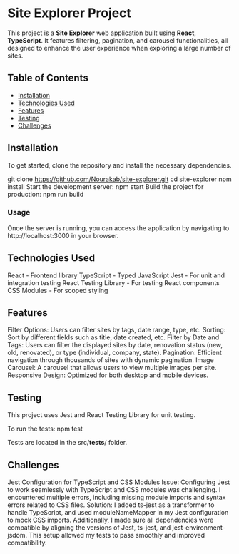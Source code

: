 # Site Explorer Project

This project is a **Site Explorer** web application built using **React**, **TypeScript**. It features filtering, pagination, and carousel functionalities, all designed to enhance the user experience when exploring a large number of sites.

## Table of Contents

- [Installation](#installation)
- [Technologies Used](#technologies-used)
- [Features](#features)
- [Testing](#testing)
- [Challenges](#challenges)

## Installation

To get started, clone the repository and install the necessary dependencies.

git clone https://github.com/Nourakab/site-explorer.git
cd site-explorer
npm install
Start the development server:
npm start
Build the project for production:
npm run build

### Usage

Once the server is running, you can access the application by navigating to http://localhost:3000 in your browser.

## Technologies Used

React - Frontend library
TypeScript - Typed JavaScript
Jest - For unit and integration testing
React Testing Library - For testing React components
CSS Modules - For scoped styling

## Features

Filter Options: Users can filter sites by tags, date range, type, etc.
Sorting: Sort by different fields such as title, date created, etc.
Filter by Date and Tags: Users can filter the displayed sites by date, renovation status (new, old, renovated), or type (individual, company, state).
Pagination: Efficient navigation through thousands of sites with dynamic pagination.
Image Carousel: A carousel that allows users to view multiple images per site.
Responsive Design: Optimized for both desktop and mobile devices.

## Testing

This project uses Jest and React Testing Library for unit testing.

To run the tests:
npm test

Tests are located in the src/**tests**/ folder.

## Challenges

Jest Configuration for TypeScript and CSS Modules
Issue: Configuring Jest to work seamlessly with TypeScript and CSS modules was challenging. I encountered multiple errors, including missing module imports and syntax errors related to CSS files.
Solution: I added ts-jest as a transformer to handle TypeScript, and used moduleNameMapper in my Jest configuration to mock CSS imports. Additionally, I made sure all dependencies were compatible by aligning the versions of Jest, ts-jest, and jest-environment-jsdom. This setup allowed my tests to pass smoothly and improved compatibility.

